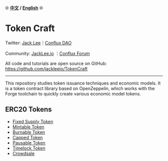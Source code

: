 :globe_with_meridians:	**[中文](./README_ZH.md) / [English](./cache/README.md)** :globe_with_meridians:	

# Token Craft

Twitter: [Jack Lee](https://x.com/jackleeio)｜[Conflux DAO](https://x.com/ConfluxDAO)

Community: [JackLee.io](https://jacklee.io/) ｜[Conflux Forum](https://forum.conflux.fun/)

All code and tutorials are open source on GitHub: https://github.com/jackleeio/TokenCraft

---

This repository studies token issuance techniques and economic models. It is a token contract library based on OpenZeppelin, which works with the Forge toolchain to quickly create various economic model tokens.

## ERC20 Tokens

- [Fixed Supply Token](./docs/en/ERC20FixedSupply.md)
- [Mintable Token](./docs/en/ERC20Mintable.md)
- [Burnable Token](./docs/en/ERC20WithBurnable.md)
- [Capped Token](./docs/en/ERC20WithCapped.md)
- [Pausable Token](./docs/en/ERC20WithPausable.md)
- [Timelock Token](./docs/en/ERC20WithTimelock.md)
- [Crowdsale](./docs/en/Crowdsale.md)